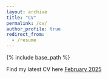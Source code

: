 ```yaml
---
layout: archive
title: "CV"
permalink: /cv/
author_profile: true
redirect_from:
  - /resume
---
```


{% include base_path %}

Find my latest CV here [February 2025](https://drive.google.com/file/d/1s7gJkLR3vRmIMWUqOWaOwAxbHWqP-bsW/view?usp=sharing)

